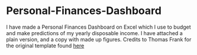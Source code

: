# Personal-Finances-Dashboard
I have made a Personal Finances Dashboard on Excel which I use to budget and make predictions of my yearly disposable income. I have attached a plain version, and a copy with made up figures.
Credits to Thomas Frank for the original template found [here](https://thomasjfrank.com/free-budgeting-spreadsheet-template/)

